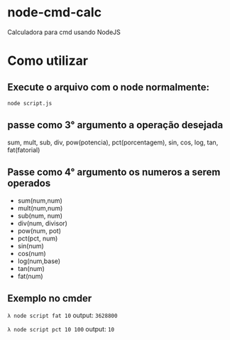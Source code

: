 # node-cmd-calc
Calculadora para cmd usando NodeJS

# Como utilizar

## Execute o arquivo com o node normalmente:
`node script.js`

## passe como 3° argumento a operação desejada
sum, mult, sub, div, pow(potencia), pct(porcentagem), sin, cos, log, tan, fat(fatorial)

## Passe como 4° argumento os numeros a serem operados
- sum(num,num)
- mult(num,num)
- sub(num, num)
- div(num, divisor)
- pow(num, pot)
- pct(pct, num)
- sin(num) 
- cos(num) 
- log(num,base)
- tan(num)
- fat(num)

## Exemplo no cmder
`λ node script fat 10`
output: `3628800`

`λ node script pct 10 100`
output: `10`
